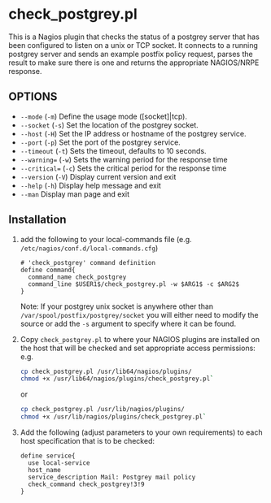 # check_postgrey.pl

This is a Nagios plugin that checks the status of a postgrey server that has been configured to listen on a unix or TCP socket. It connects to a running postgrey server and sends an example postfix policy request, parses the result to make sure there is one and returns the appropriate NAGIOS/NRPE response.

## OPTIONS
* `--mode` (`-m`) Define the usage mode ([socket]|tcp).
* `--socket` (`-s`) Set the location of the postgrey socket.
* `--host` (`-H`) Set the IP address or hostname of the postgrey service.
* `--port` (`-p`) Set the port of the postgrey service.
* `--timeout` (`-t`) Sets the timeout, defaults to 10 seconds.
* `--warning=` (`-w`) Sets the warning period for the response time
* `--critical=` (`-c`) Sets the critical period for the response time
* `--version` (`-V`) Display current version and exit
* `--help` (`-h`) Display help message and exit
* `--man` Display man page and exit

## Installation

1) add the following to your local-commands file (e.g. `/etc/nagios/conf.d/local-commands.cfg`)

    ```
    # 'check_postgrey' command definition
    define command{
      command_name check_postgrey
      command_line $USER1$/check_postgrey.pl -w $ARG1$ -c $ARG2$
    }
    ```
    Note: If your postgrey unix socket is anywhere other than `/var/spool/postfix/postgrey/socket` you will either need to modify the source or add the `-s` argument to specify where it can be found.

2) Copy `check_postgrey.pl` to where your NAGIOS plugins are installed on the host that will be checked and set appropriate access permissions: e.g.

    ```bash
    cp check_postgrey.pl /usr/lib64/nagios/plugins/
    chmod +x /usr/lib64/nagios/plugins/check_postgrey.pl`
    ```
    or
    ```bash
    cp check_postgrey.pl /usr/lib/nagios/plugins/
    chmod +x /usr/lib/nagios/plugins/check_postgrey.pl`
    ```

4) Add the following (adjust parameters to your own requirements) to each host specification that is to be checked:
  
    ```
    define service{
      use local-service
      host_name
      service_description Mail: Postgrey mail policy
      check_command check_postgrey!3!9
    }
    ```
